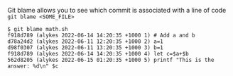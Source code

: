Git blame allows you to see which commit is associated with a line of code
`git blame <SOME_FILE>`  

```
$ git blame math.sh
f918d789 (alykes 2022-06-14 14:20:35 +1000 1) # Add a and b
d78a24d2 (alykes 2022-06-11 12:20:35 +1000 2) a=1
d98f0307 (alykes 2022-06-11 13:20:35 +1000 3) b=1
f918d789 (alykes 2022-06-14 14:20:35 +1000 4) let c=$a+$b
562d8205 (alykes 2022-06-15 01:20:35 +1000 5) printf "This is the answer: %d\n" $c
```
